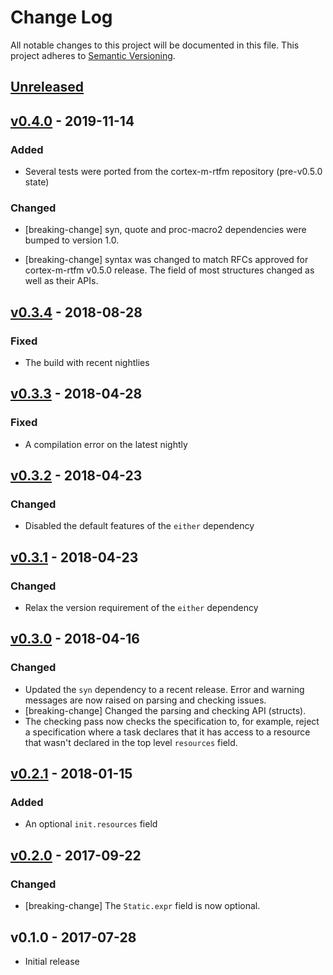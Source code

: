 # Change Log

All notable changes to this project will be documented in this file.
This project adheres to [Semantic Versioning](http://semver.org/).

## [Unreleased]

## [v0.4.0] - 2019-11-14

### Added

- Several tests were ported from the cortex-m-rtfm repository (pre-v0.5.0 state)

### Changed

- [breaking-change] syn, quote and proc-macro2 dependencies were bumped to
  version 1.0.

- [breaking-change] syntax was changed to match RFCs approved for cortex-m-rtfm
  v0.5.0 release. The field of most structures changed as well as their APIs.

## [v0.3.4] - 2018-08-28

### Fixed

- The build with recent nightlies

## [v0.3.3] - 2018-04-28

### Fixed

- A compilation error on the latest nightly

## [v0.3.2] - 2018-04-23

### Changed

- Disabled the default features of the `either` dependency

## [v0.3.1] - 2018-04-23

### Changed

- Relax the version requirement of the `either` dependency

## [v0.3.0] - 2018-04-16

### Changed

- Updated the `syn` dependency to a recent release. Error and warning messages are now raised on
  parsing and checking issues.
- [breaking-change] Changed the parsing and checking API (structs).
- The checking pass now checks the specification to, for example, reject a specification where a
  task declares that it has access to a resource that wasn't declared in the top level `resources`
  field.

## [v0.2.1] - 2018-01-15

### Added

- An optional `init.resources` field

## [v0.2.0] - 2017-09-22

### Changed

- [breaking-change] The `Static.expr` field is now optional.

## v0.1.0 - 2017-07-28

- Initial release

[Unreleased]: https://github.com/rtfm-rs/rtfm-syntax/compare/v0.4.0...HEAD
[v0.4.0]: https://github.com/rtfm-rs/rtfm-syntax/compare/v0.3.4...v0.4.0
[v0.3.4]: https://github.com/rtfm-rs/rtfm-syntax/compare/v0.3.3...v0.3.4
[v0.3.3]: https://github.com/rtfm-rs/rtfm-syntax/compare/v0.3.2...v0.3.3
[v0.3.2]: https://github.com/rtfm-rs/rtfm-syntax/compare/v0.3.1...v0.3.2
[v0.3.1]: https://github.com/rtfm-rs/rtfm-syntax/compare/v0.3.0...v0.3.1
[v0.3.0]: https://github.com/rtfm-rs/rtfm-syntax/compare/v0.2.1...v0.3.0
[v0.2.1]: https://github.com/rtfm-rs/rtfm-syntax/compare/v0.2.0...v0.2.1
[v0.2.0]: https://github.com/rtfm-rs/rtfm-syntax/compare/v0.1.0...v0.2.0
